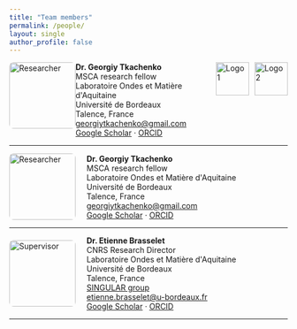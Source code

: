 ```yaml
---
title: "Team members"
permalink: /people/
layout: single
author_profile: false
---
```


<div style="display: flex; justify-content: space-between; align-items: flex-start;">

  <!-- Left side: person info and image -->
  <div style="display: flex;">
    <img src="{{ 'assets/images/GT-lab.jpg' | relative_url }}" alt="Researcher" style="width: 120px; height: auto; border-radius: 8px;">
    <div>
      <strong>Dr. Georgiy Tkachenko</strong><br>
      MSCA research fellow<br>
      Laboratoire Ondes et Matière d'Aquitaine<br>
      Université de Bordeaux<br>
      Talence, France<br>
      <a href="mailto:georgiytkachenko@gmail.com ">georgiytkachenko@gmail.com </a><br>
      <a href="https://scholar.google.co.uk/citations?user=WB9PHl4AAAAJ&hl=en">Google Scholar</a> · 
      <a href="https://orcid.org/0000-0003-0958-2548">ORCID</a>
    </div>
  </div>

  <!-- Right side: logos -->
  <div style="display: flex; gap: 10px;">
    <img src="{{ '/assets/images/msca-logo.png' | relative_url }}" alt="Logo 1" style="width: auto; height: 60px">
    <img src="{{ '/assets/images/UB-logo.png' | relative_url }}" alt="Logo 2" style="width: auto; height: 60px">
  </div>

</div>
<hr>




<div style="display: flex; align-items: center; gap: 20px; margin-bottom: 1em;">
  <img src="{{ 'assets/images/GT-lab.jpg' | relative_url }}" alt="Researcher" style="width: 120px; height: auto; border-radius: 8px;">
  <div>
    <strong>Dr. Georgiy Tkachenko</strong><br>
    MSCA research fellow<br>
    Laboratoire Ondes et Matière d'Aquitaine<br>
    Université de Bordeaux<br>
    Talence, France<br>
    <a href="mailto:georgiytkachenko@gmail.com ">georgiytkachenko@gmail.com </a><br>
    <a href="https://scholar.google.co.uk/citations?user=WB9PHl4AAAAJ&hl=en">Google Scholar</a> · 
    <a href="https://orcid.org/0000-0003-0958-2548">ORCID</a>
  </div>
</div>
<hr>



<div style="display: flex; align-items: center; gap: 20px; margin-bottom: 1em;">
  <img src="{{ 'assets/images/Etienne-Brasselet.png' | relative_url }}" alt="Supervisor" style="width: 120px; height: auto; border-radius: 8px;">
  <div>
    <strong>Dr. Etienne Brasselet</strong><br>
    CNRS Research Director<br>
    Laboratoire Ondes et Matière d'Aquitaine<br>
    Université de Bordeaux<br>
    Talence, France<br>
    <a href="https://www.loma.cnrs.fr/thematique-singular/" target="_blank">SINGULAR group</a><br>
    <a href="mailto:etienne.brasselet@u-bordeaux.fr ">etienne.brasselet@u-bordeaux.fr </a><br>
    <a href="https://scholar.google.co.uk/citations?user=2q-Dw04AAAAJ&hl=en">Google Scholar</a> · 
    <a href="https://orcid.org/0000-0001-6672-6785">ORCID</a>
  </div>
</div>
<hr>

